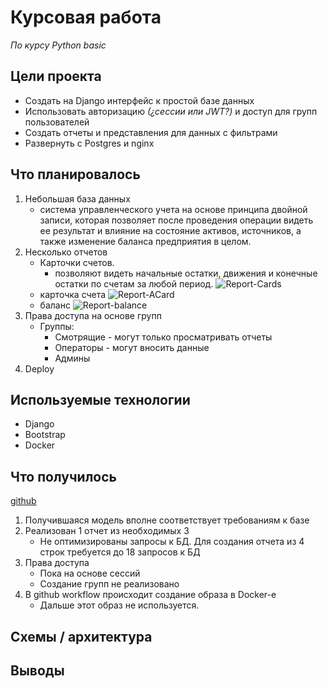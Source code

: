 # Курсовая работа

*По курсу Python basic*

## Цели проекта

- Создать на Django интерфейс к простой базе данных
- Использовать авторизацию *(¿сессии или JWT?)* и доступ для групп пользователей
- Создать отчеты и представления для данных с фильтрами
- Развернуть с Postgres и nginx

## Что планировалось

1. Небольшая база данных
    - система управленческого учета на основе принципа двойной записи,
      которая позволяет после проведения операции видеть ее результат 
      и влияние на состояние активов, источников, а также изменение 
      баланса предприятия в целом.
2. Несколько отчетов
    - Карточки счетов.
        - позволяют видеть начальные остатки, движения и конечные остатки по счетам за любой период.
        ![Report-Cards]("doc/coursework/Report-Cards.png")
    - карточка счета
      ![Report-ACard]("doc/coursework/Report-ACard.png")
    - баланс
      ![Report-balance]("doc/coursework/Report-balance.png")
3. Права доступа на основе групп
    - Группы:
        - Смотрящие - могут только просматривать отчеты
        - Операторы - могут вносить данные
        - Админы
4. Deploy

## Используемые технологии

- Django
- Bootstrap
- Docker

## Что получилось

[github](https://github.com/shaj/balukaa/tree/OTUS)

1. Получившаяся модель вполне соответствует требованиям к базе
2. Реализован 1 отчет из необходимых 3
    - Не оптимизированы запросы к БД. Для создания отчета из 4 строк требуется до 18 запросов к БД
3. Права доступа
    - Пока на основе сессий
    - Создание групп не реализовано
4. В github workflow происходит создание образа в Docker-е
    - Дальше этот образ не используется.

## Схемы / архитектура



## Выводы


